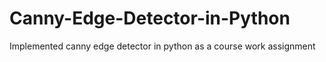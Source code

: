 # Canny-Edge-Detector-in-Python
Implemented canny edge detector in python as a course work assignment
